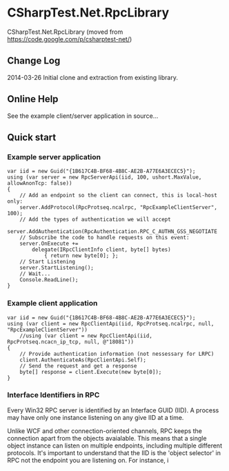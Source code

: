 CSharpTest.Net.RpcLibrary
=======================

CSharpTest.Net.RpcLibrary (moved from https://code.google.com/p/csharptest-net/)

## Change Log ##

2014-03-26	Initial clone and extraction from existing library.

## Online Help ##

See the example client/server application in source...



## Quick start ##

### Example server application ###
```
var iid = new Guid("{1B617C4B-BF68-4B8C-AE2B-A77E6A3ECEC5}");
using (var server = new RpcServerApi(iid, 100, ushort.MaxValue, allowAnonTcp: false))
{
    // Add an endpoint so the client can connect, this is local-host only:
    server.AddProtocol(RpcProtseq.ncalrpc, "RpcExampleClientServer", 100);
    // Add the types of authentication we will accept
    server.AddAuthentication(RpcAuthentication.RPC_C_AUTHN_GSS_NEGOTIATE
    // Subscribe the code to handle requests on this event:
    server.OnExecute +=
        delegate(IRpcClientInfo client, byte[] bytes)
            { return new byte[0]; };
    // Start Listening 
    server.StartListening();
	// Wait...
	Console.ReadLine();
}
```

### Example client application ###
```
var iid = new Guid("{1B617C4B-BF68-4B8C-AE2B-A77E6A3ECEC5}");
using (var client = new RpcClientApi(iid, RpcProtseq.ncalrpc, null, "RpcExampleClientServer"))
    //using (var client = new RpcClientApi(iid, RpcProtseq.ncacn_ip_tcp, null, @"18081"))
{
    // Provide authentication information (not nessessary for LRPC)
    client.AuthenticateAs(RpcClientApi.Self);
    // Send the request and get a response
    byte[] response = client.Execute(new byte[0]);
}
```

### Interface Identifiers in RPC ###

Every Win32 RPC server is identified by an Interface GUID (IID).  A process may have only one instance listening on any give IID at a time.  

Unlike WCF and other connection-oriented channels, RPC keeps the connection apart from the objects avaialable.  This means that a single object instance can listen on multiple endpoints, including multiple different protocols.  It's important to understand that the IID is the 'object selector' in RPC not the endpoint you are listening on.  For instance, i